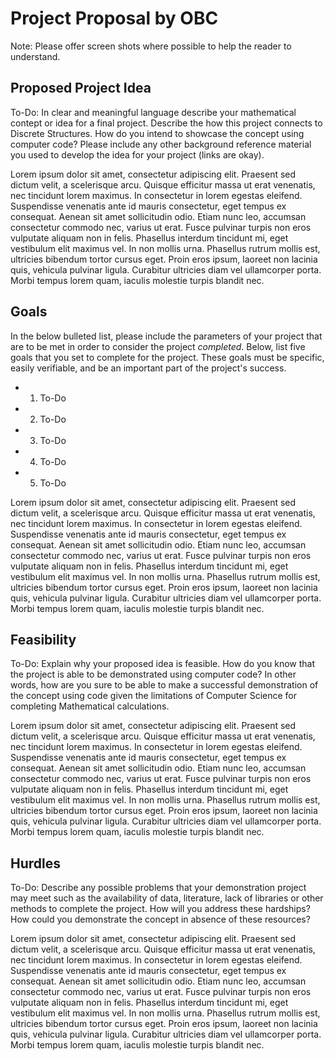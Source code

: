 # Project Proposal by OBC

Note: Please offer screen shots where possible to help the reader to understand.


## Proposed Project Idea

To-Do: In clear and meaningful language describe your mathematical contept or idea for a final project. Describe the how this project connects to Discrete Structures. How do you intend to showcase the concept using computer code? Please include any other background reference material you used to develop the idea for your project (links are okay).

Lorem ipsum dolor sit amet, consectetur adipiscing elit. Praesent sed dictum velit, a scelerisque arcu. Quisque efficitur massa ut erat venenatis, nec tincidunt lorem maximus. In consectetur in lorem egestas eleifend. Suspendisse venenatis ante id mauris consectetur, eget tempus ex consequat. Aenean sit amet sollicitudin odio. Etiam nunc leo, accumsan consectetur commodo nec, varius ut erat. Fusce pulvinar turpis non eros vulputate aliquam non in felis. Phasellus interdum tincidunt mi, eget vestibulum elit maximus vel. In non mollis urna. Phasellus rutrum mollis est, ultricies bibendum tortor cursus eget. Proin eros ipsum, laoreet non lacinia quis, vehicula pulvinar ligula. Curabitur ultricies diam vel ullamcorper porta. Morbi tempus lorem quam, iaculis molestie turpis blandit nec.

## Goals

In the below bulleted list, please include the parameters of your project that are to be met in order to consider the project _completed_. Below, list five goals that you set to complete for the project. These goals must be specific, easily verifiable, and be an important part of the project's success.

* 1. To-Do
* 2. To-Do
* 3. To-Do
* 4. To-Do
* 5. To-Do

Lorem ipsum dolor sit amet, consectetur adipiscing elit. Praesent sed dictum velit, a scelerisque arcu. Quisque efficitur massa ut erat venenatis, nec tincidunt lorem maximus. In consectetur in lorem egestas eleifend. Suspendisse venenatis ante id mauris consectetur, eget tempus ex consequat. Aenean sit amet sollicitudin odio. Etiam nunc leo, accumsan consectetur commodo nec, varius ut erat. Fusce pulvinar turpis non eros vulputate aliquam non in felis. Phasellus interdum tincidunt mi, eget vestibulum elit maximus vel. In non mollis urna. Phasellus rutrum mollis est, ultricies bibendum tortor cursus eget. Proin eros ipsum, laoreet non lacinia quis, vehicula pulvinar ligula. Curabitur ultricies diam vel ullamcorper porta. Morbi tempus lorem quam, iaculis molestie turpis blandit nec.

## Feasibility

To-Do: Explain why your proposed idea is feasible. How do you know that the project is able to be demonstrated using computer code? In other words, how are you sure to be able to make a successful demonstration of the concept using code given the limitations of Computer Science for completing Mathematical calculations. 

Lorem ipsum dolor sit amet, consectetur adipiscing elit. Praesent sed dictum velit, a scelerisque arcu. Quisque efficitur massa ut erat venenatis, nec tincidunt lorem maximus. In consectetur in lorem egestas eleifend. Suspendisse venenatis ante id mauris consectetur, eget tempus ex consequat. Aenean sit amet sollicitudin odio. Etiam nunc leo, accumsan consectetur commodo nec, varius ut erat. Fusce pulvinar turpis non eros vulputate aliquam non in felis. Phasellus interdum tincidunt mi, eget vestibulum elit maximus vel. In non mollis urna. Phasellus rutrum mollis est, ultricies bibendum tortor cursus eget. Proin eros ipsum, laoreet non lacinia quis, vehicula pulvinar ligula. Curabitur ultricies diam vel ullamcorper porta. Morbi tempus lorem quam, iaculis molestie turpis blandit nec.

## Hurdles

To-Do: Describe any possible problems that your demonstration project may meet such as the availability of data, literature, lack of libraries or other methods to complete the project. How will you address these hardships? How could you demonstrate the concept in absence of these resources?

Lorem ipsum dolor sit amet, consectetur adipiscing elit. Praesent sed dictum velit, a scelerisque arcu. Quisque efficitur massa ut erat venenatis, nec tincidunt lorem maximus. In consectetur in lorem egestas eleifend. Suspendisse venenatis ante id mauris consectetur, eget tempus ex consequat. Aenean sit amet sollicitudin odio. Etiam nunc leo, accumsan consectetur commodo nec, varius ut erat. Fusce pulvinar turpis non eros vulputate aliquam non in felis. Phasellus interdum tincidunt mi, eget vestibulum elit maximus vel. In non mollis urna. Phasellus rutrum mollis est, ultricies bibendum tortor cursus eget. Proin eros ipsum, laoreet non lacinia quis, vehicula pulvinar ligula. Curabitur ultricies diam vel ullamcorper porta. Morbi tempus lorem quam, iaculis molestie turpis blandit nec.